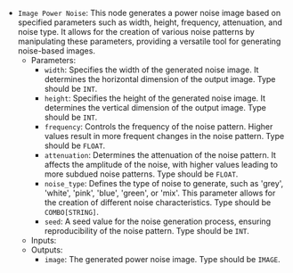 - `Image Power Noise`: This node generates a power noise image based on specified parameters such as width, height, frequency, attenuation, and noise type. It allows for the creation of various noise patterns by manipulating these parameters, providing a versatile tool for generating noise-based images.
    - Parameters:
        - `width`: Specifies the width of the generated noise image. It determines the horizontal dimension of the output image. Type should be `INT`.
        - `height`: Specifies the height of the generated noise image. It determines the vertical dimension of the output image. Type should be `INT`.
        - `frequency`: Controls the frequency of the noise pattern. Higher values result in more frequent changes in the noise pattern. Type should be `FLOAT`.
        - `attenuation`: Determines the attenuation of the noise pattern. It affects the amplitude of the noise, with higher values leading to more subdued noise patterns. Type should be `FLOAT`.
        - `noise_type`: Defines the type of noise to generate, such as 'grey', 'white', 'pink', 'blue', 'green', or 'mix'. This parameter allows for the creation of different noise characteristics. Type should be `COMBO[STRING]`.
        - `seed`: A seed value for the noise generation process, ensuring reproducibility of the noise pattern. Type should be `INT`.
    - Inputs:
    - Outputs:
        - `image`: The generated power noise image. Type should be `IMAGE`.
